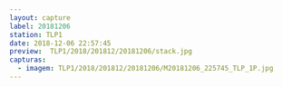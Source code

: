 ```yaml
---
layout: capture
label: 20181206
station: TLP1
date: 2018-12-06 22:57:45
preview:  TLP1/2018/201812/20181206/stack.jpg
capturas:
  - imagem: TLP1/2018/201812/20181206/M20181206_225745_TLP_1P.jpg
---
```

